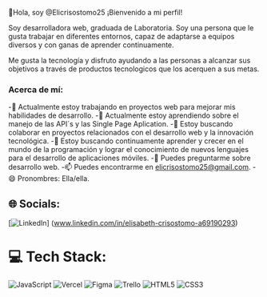 👋Hola, soy @Elicrisostomo25
¡Bienvenido a mi perfil!

Soy desarrolladora web, graduada de Laboratoria. Soy una persona que le gusta trabajar en diferentes entornos, capaz de adaptarse a equipos diversos y con ganas de aprender continuamente.

Me gusta la tecnología y disfruto ayudando a las personas a alcanzar sus objetivos a través de productos tecnologicos que los acerquen a sus metas.

### Acerca de mí:
-🔭 Actualmente estoy trabajando en proyectos web para mejorar mis habilidades de desarrollo.
-🌱 Actualmente estoy aprendiendo sobre el manejo de las API´s y las Single Page Aplication.
-👯 Estoy buscando colaborar en proyectos relacionados con el desarrollo web y la innovación tecnológica.
-🤔 Estoy buscando continuamente aprender y crecer en el mundo de la programación y lograr el conocimiento de nuevos lenguajes para el desarrollo de aplicaciones móviles.
-💬 Puedes preguntarme sobre desarrollo web.
-📫 Puedes encontrarme en elicrisostomo25@gmail.com.
-😄 Pronombres: Ella/ella.

## 🌐 Socials:
[![LinkedIn](https://img.shields.io/badge/LinkedIn-%230077B5.svg?logo=linkedin&logoColor=white)] (www.linkedin.com/in/elisabeth-crisostomo-a69190293)

# 💻 Tech Stack:
![JavaScript](https://img.shields.io/badge/javascript-%23323330.svg?style=for-the-badge&logo=javascript&logoColor=%23F7DF1E) ![Vercel](https://img.shields.io/badge/vercel-%23000000.svg?style=for-the-badge&logo=vercel&logoColor=white) ![Figma](https://img.shields.io/badge/figma-%23F24E1E.svg?style=for-the-badge&logo=figma&logoColor=white) ![Trello](https://img.shields.io/badge/Trello-%23026AA7.svg?style=for-the-badge&logo=Trello&logoColor=white) ![HTML5](https://img.shields.io/badge/html5-%23E34F26.svg?style=for-the-badge&logo=html5&logoColor=white) ![CSS3](https://img.shields.io/badge/css3-%231572B6.svg?style=for-the-badge&logo=css3&logoColor=white)
<!---
Elicrisostomo25/Elicrisostomo25 is a ✨ special ✨ repository because its `README.md` (this file) appears on your GitHub profile.
You can click the Preview link to take a look at your changes.
--->
